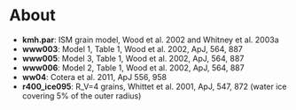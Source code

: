 About
=====

* **kmh.par**: ISM grain model, Wood et al. 2002 and Whitney et al. 2003a
* **www003**: Model 1, Table 1, Wood et al. 2002, ApJ, 564, 887
* **www005**: Model 3, Table 1, Wood et al. 2002, ApJ, 564, 887
* **www006**: Model 2, Table 1, Wood et al. 2002, ApJ, 564, 887
* **ww04**: Cotera et al. 2011, ApJ 556, 958
* **r400_ice095**: R_V=4 grains, Whittet et al. 2001, ApJ, 547, 872
             (water ice covering 5% of the outer radius)
